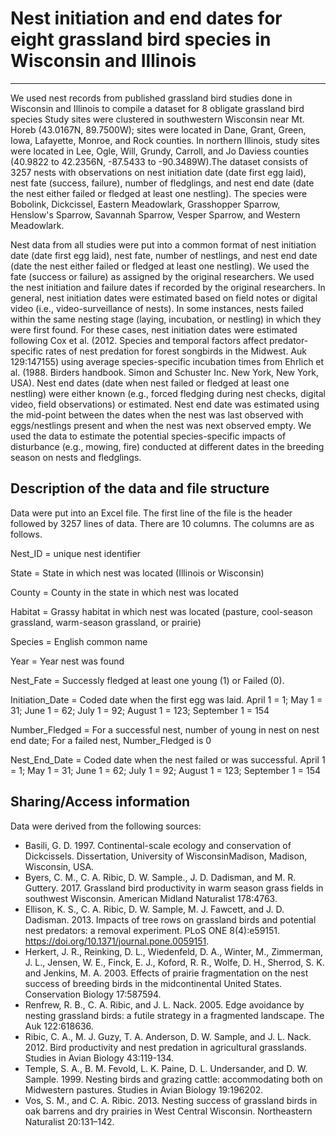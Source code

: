 # Nest initiation and end dates for eight grassland bird species in Wisconsin and Illinois

***

We used nest records from published grassland bird studies done in Wisconsin and Illinois to compile a dataset for 8 obligate grassland bird species Study sites were clustered in southwestern Wisconsin near Mt. Horeb (43.0167N, 89.7500W); sites were located in Dane, Grant, Green, Iowa, Lafayette, Monroe, and Rock counties. In northern Illinois, study sites were located in Lee, Ogle, Will, Grundy, Carroll, and Jo Daviess counties (40.9822 to 42.2356N, -87.5433 to -90.3489W).The dataset consists of 3257 nests with observations on nest initiation date (date first egg laid), nest fate (success, failure), number of fledglings, and nest end date (date the nest either failed or fledged at least one nestling). The species were Bobolink, Dickcissel, Eastern Meadowlark, Grasshopper Sparrow, Henslow's Sparrow, Savannah Sparrow, Vesper Sparrow, and Western Meadowlark.

Nest data from all studies were put into a common format of nest initiation date (date first egg laid), nest fate, number of nestlings, and nest end date (date the nest either failed or fledged at least one nestling). We used the fate (success or failure) as assigned by the original researchers. We used the nest initiation and failure dates if recorded by the original researchers. In general, nest initiation dates were estimated based on field notes or digital video (i.e., video-surveillance of nests). In some instances, nests failed within the same nesting stage (laying, incubation, or nestling) in which they were first found. For these cases, nest initiation dates were estimated following Cox et al. (2012. Species and temporal factors affect predator-specific rates of nest predation for forest songbirds in the Midwest. Auk 129:147155) using average species-specific incubation times from Ehrlich et al. (1988. Birders handbook. Simon and Schuster Inc. New York, New York, USA). Nest end dates (date when nest failed or fledged at least one nestling) were either known (e.g., forced fledging during nest checks, digital video, field observations) or estimated. Nest end date was estimated using the mid-point between the dates when the nest was last observed with eggs/nestlings present and when the nest was next observed empty. We used the data to estimate the potential species-specific impacts of disturbance (e.g., mowing, fire) conducted at different dates in the breeding season on nests and fledglings.

## Description of the data and file structure

Data were put into an Excel file. The first line of the file is the header followed by 3257 lines of data. There are 10 columns. The columns are as follows.

Nest\_ID = unique nest identifier

State = State in which nest was located (Illinois or Wisconsin)

County = County in the state in which nest was located

Habitat = Grassy habitat in which nest was located (pasture, cool-season grassland, warm-season grassland, or prairie)

Species = English common name

Year = Year nest was found

Nest\_Fate = Successly fledged at least one young (1) or Failed (0).

Initiation\_Date = Coded date when the first egg was laid. April 1 = 1; May 1 = 31; June 1 = 62; July 1 = 92; August 1 = 123; September 1 = 154

Number\_Fledged = For a successful nest, number of young in nest on nest end date; For a failed nest, Number\_Fledged is 0

Nest\_End\_Date = Coded date when the nest failed or was successful. April 1 = 1; May 1 = 31; June 1 = 62; July 1 = 92; August 1 = 123; September 1 = 154

## Sharing/Access information

Data were derived from the following sources:

* Basili, G. D. 1997. Continental-scale ecology and conservation of Dickcissels. Dissertation, University of WisconsinMadison, Madison, Wisconsin, USA.
* Byers, C. M., C. A. Ribic, D. W. Sample., J. D. Dadisman, and M. R. Guttery. 2017. Grassland bird productivity in warm season grass fields in southwest Wisconsin. American Midland Naturalist 178:4763.
* Ellison, K. S., C. A. Ribic, D. W. Sample, M. J. Fawcett, and J. D. Dadisman. 2013. Impacts of tree rows on grassland birds and potential nest predators: a removal experiment. PLoS ONE 8(4):e59151. https://doi.org/10.1371/journal.pone.0059151.
* Herkert, J. R., Reinking, D. L., Wiedenfeld, D. A., Winter, M., Zimmerman, J. L., Jensen, W. E., Finck, E. J., Koford, R. R., Wolfe, D. H., Sherrod, S. K. and Jenkins, M. A. 2003. Effects of prairie fragmentation on the nest success of breeding birds in the midcontinental United States. Conservation Biology 17:587594.
* Renfrew, R. B., C. A. Ribic, and J. L. Nack. 2005. Edge avoidance by nesting grassland birds: a futile strategy in a fragmented landscape. The Auk 122:618636.
* Ribic, C. A., M. J. Guzy, T. A. Anderson, D. W. Sample, and J. L. Nack. 2012. Bird productivity and nest predation in agricultural grasslands. Studies in Avian Biology 43:119-134.
* Temple, S. A., B. M. Fevold, L. K. Paine, D. L. Undersander, and D. W. Sample. 1999. Nesting birds and grazing cattle: accommodating both on Midwestern pastures. Studies in Avian Biology 19:196202.
* Vos, S. M., and C. A. Ribic. 2013. Nesting success of grassland birds in oak barrens and dry prairies in West Central Wisconsin. Northeastern Naturalist 20:131–142. 